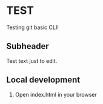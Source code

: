 # TEST

Testing git basic CLI!


## Subheader

Test text just to edit.

## Local development

1. Open index.html in your browser
